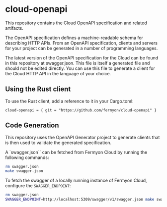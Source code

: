 # cloud-openapi

This repository contains the Cloud OpenAPI specification and related artifacts.

The OpenAPI specification defines a machine-readable schema for describing HTTP
APIs. From an OpenAPI specification, clients and servers for your project can
be generated in a number of programming languages.

The latest version of the OpenAPI specification for the Cloud can be found in this
repository at swagger.json. This file is itself a generated file and should not
be edited directly. You can use this file to generate a client for the Cloud
HTTP API in the language of your choice.

## Using the Rust client

To use the Rust client, add a reference to it in your Cargo.toml:

```
cloud-openapi = { git = "https://github.com/fermyon/cloud-openapi" }
```

## Code Generation

This repository uses the OpenAPI Generator project to generate clients that is
then used to validate the generated specification.

A `swagger.json`` can be fetched from Fermyon Cloud by running the following commands:

```sh
rm swagger.json
make swagger.json
```

To fetch the swagger of a locally running instance of Fermyon Cloud, configure the `SWAGGER_ENDPOINT`:

```sh
rm swagger.json
SWAGGER_ENDPOINT=http://localhost:5309/swagger/v1/swagger.json make swagger.json
```